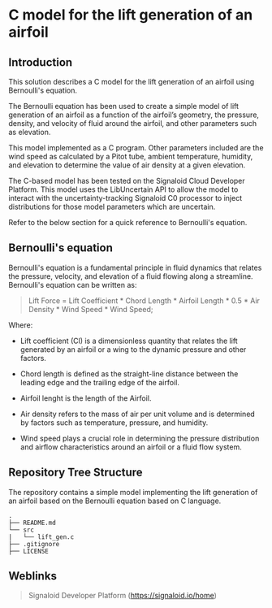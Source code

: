 # C model for the lift generation of an airfoil

## Introduction

This solution describes a C model for the lift generation of an airfoil using Bernoulli's equation.

The Bernoulli equation has been used to create a simple model of lift generation of an airfoil as a function of the airfoil’s geometry, the pressure, density, and velocity of fluid around the airfoil, and other parameters such as elevation.

This model implemented as a C program. Other parameters included are the wind speed as calculated by a Pitot tube, ambient temperature, humidity, and elevation to determine the value of air density at a given elevation.

The C-based model has been tested on the Signaloid Cloud Developer Platform. This model uses the LibUncertain API to allow the model to interact with the uncertainty-tracking Signaloid C0 processor to inject distributions for those model parameters which are uncertain.

Refer to the below section for a quick reference to Bernoulli's equation.

## Bernoulli's equation

Bernoulli's equation is a fundamental principle in fluid dynamics that relates the pressure, velocity, and elevation of a fluid flowing along a streamline. Bernoulli's equation can be written as:

> Lift Force = Lift Coefficient \* Chord Length \* Airfoil Length \* 0.5 \* Air Density \* Wind Speed \* Wind Speed;

Where:

- Lift coefficient (Cl) is a dimensionless quantity that relates the lift generated by an airfoil or a wing to the dynamic pressure and other factors.

- Chord length is defined as the straight-line distance between the leading edge and the trailing edge of the airfoil.

- Airfoil lenght is the length of the Airfoil.

- Air density refers to the mass of air per unit volume and is determined by factors such as temperature, pressure, and humidity.

- Wind speed plays a crucial role in determining the pressure distribution and airflow characteristics around an airfoil or a fluid flow system.

## Repository Tree Structure

The repository contains a simple model implementing the lift generation of an airfoil based on the Bernoulli equation based on C language.

```
.
├── README.md
└── src
|   └── lift_gen.c
├── .gitignore
├── LICENSE

```

## Weblinks

> Signaloid Developer Platform (https://signaloid.io/home)
